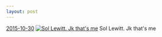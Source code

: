 ```yaml
---
layout: post
---
```


<p>
  <time><a href="/442">2015-10-30</a></time>
  <a href="/442"><img src="{{ site.assets_url }}/442-480.jpg" srcset="{{ site.assets_url }}/442-960.jpg 960w, {{ site.assets_url }}/442-720.jpg 720w, {{ site.assets_url }}/442-480.jpg 480w, {{ site.assets_url }}/442-240.jpg 240w" sizes="(min-width: 700px) 50vw, calc(100vw - 2rem)" alt="Sol Lewitt. Jk that's me" /></a>
  <span>Sol Lewitt. Jk that's me</span>
</p>
